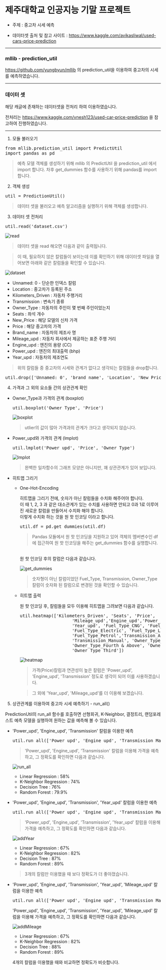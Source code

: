 # 제주대학교 인공지능 기말 프로젝트

- 주제 : 중고차 시세 예측

- 데이터셋 출처 및 참고 사이트 : https://www.kaggle.com/avikasliwal/used-cars-price-prediction

--------

### mllib - prediction_util

https://github.com/yungbyun/mllib 의 prediction_util을 이용하여 중고차의 시세를 예측하였습니다.

--------

### 데이터 셋

해당 캐글에 존재하는 데이터셋을 전처리 하여 이용하였습니다.

전처리는 https://www.kaggle.com/vnesh123/used-car-price-prediction 을 참고하여 진행하였습니다.

-------

1. 모듈 불러오기

 <pre>from mllib.prediction_util import PredictUtil
import pandas as pd</pre>

> 예측 모델 객체를 생성하기 위해 mllib 의 PredictUtil 을 prediction_util 에서 import 합니다.
> 차후 get_dummies 함수를 사용하기 위해 pandas를 import 합니다.

2. 객체 생성

<pre>util = PredictionUtil()</pre>

 > 데이터 셋을 불러오고 예측 알고리즘을 실행하기 위해 객체를 생성합니다.

3. 데이터 셋 전처리

<pre>util.read('dataset.csv')</pre>

 ![read](https://github.com/kohyerim/ai-project/blob/master/read.png)

> 데이터 셋을 read 해오면 다음과 같이 출력됩니다.

>이 때, 필요하지 않은 칼럼들이 보이는데 이를 확인하기 위해 데이터셋 파일을 열어보면 아래와 같은 칼럼들을 확인할 수 있습니다.

![dataset](https://github.com/kohyerim/ai-project/blob/master/dataset_pic.png)

- Unnamed: 0 - 단순한 인덱스 칼럼
- Location : 중고차가 등록된 주소
- Kilometers_Driven : 자동차 주행거리
- Transmission : 변속기 종류
- Owner_Type : 자동차의 주인이 몇 번째 주인이었는지
- Seats : 좌석 개수
- New_Price : 해당 모델의 신차 가격
- Price : 해당 중고차의 가격
- Brand_name : 자동차의 제조사 명
- Mileage_upd : 자동차 회사에서 제공하는 표준 주행 거리
- Engine_upd : 엔진의 용량 (CC)
- Power_upd : 엔진의 최대출력 (bhp)
- Year_upd : 자동차의 제조연도

>위의 칼럼들 중 중고차의 시세와 관계가 없다고 생각되는 칼럼들을 drop합니다.

<pre>util.drop(['Unnamed: 0', 'brand_name', 'Location', 'New_Price'])</pre>

4. 가격과 그 외의 요소들 간의 상관관계 확인

- Owner_Type과 가격의 관계 (boxplot)

  <pre>util.boxplot('Owner_Type', 'Price')</pre>

  ![boxplot](https://github.com/kohyerim/ai-project/blob/master/boxplot.png)

  > utlier의 값이 많아 가격과의 관계가 크다고 생각되지 않습니다.

- Power_upd와 가격의 관계 (lmplot)

  <pre>util.lmplot('Power_upd', 'Price', 'Owner_Type')</pre>

  ![lmplot](https://github.com/kohyerim/ai-project/blob/master/lmplot.png)

  > 완벽한 일차함수의 그래프 모양은 아니지만, 꽤 상관관계가 있어 보입니다.

- 히트맵 그리기

  - One-Hot-Encoding

     히트맵을 그리기 전에, 숫자가 아닌 칼럼들을 수치화 해주어야 합니다.<br>
     이 때 1, 2, 3 과 같은 대소관계가 있는 수치를 사용하면 안되고 0과 1로 이루어진 새로운 칼럼을 만들어서 수치화 해야 합니다.<br>
     이렇게 수치화 하는 것을 원 핫 인코딩 이라고 합니다.
    <pre>util.df = pd.get_dummies(util.df)</pre>

    > Pandas 모듈에서 원 핫 인코딩을 지원하고 있어 객체의 멤버변수인 df에 접근하여 원 핫 인코딩을 해주는 get_dummies 함수를 실행합니다.
    <br>
    원 핫 인코딩 후의 칼럼은 다음과 같습니다.

    ![get_dummies](https://github.com/kohyerim/ai-project/blob/master/get_dummies.png)

    > 숫자형이 아닌 칼럼이었던 Fuel_Type, Transmission, Owner_Type 칼럼이 숫자화 된 칼럼으로 변경된 것을 확인할 수 있습니다.

  - 히트맵 출력

     원 핫 인코딩 후, 칼럼들을 모두 이용해 히트맵을 그려보면 다음과 같습니다.

     <pre>util.heatmap(['Kilometers_Driven', 'Seats', 'Price',
                        'Mileage_upd','Engine_upd','Power_upd',
                        'Year_upd', 'Fuel_Type_CNG', 'Fuel_Type_Diesel',
                        'Fuel_Type_Electric', 'Fuel_Type_LPG',
                        'Fuel_Type_Petrol','Transmission_Automatic',
                        'Transmission_Manual', 'Owner_Type_First',
                        'Owner_Type_Fourth & Above', 'Owner_Type_Second',
                        'Owner_Type_Third'])</pre>

    ![heatmap](https://github.com/kohyerim/ai-project/blob/master/Heatmap.png)

    > 가격(Price)칼럼과 연관성이 높은 칼럼은 'Power_upd', 'Engine_upd', 'Transmission' 정도로 생각이 되어 이를 사용하겠습니다.

    > 그 외에 'Year_upd', 'Mileage_upd'를 더 이용해 보겠습니다.

5. 상관관계를 이용하여 중고차 시세 예측하기 - run_all()

PredictionUtil의 run_all 함수를 호출하면 선형회귀, K-Neighbor, 결정트리, 랜덤포레스트 예측 모델을 실행하여 원하는 값을 예측해 볼 수 있습니다.

- 'Power_upd', 'Engine_upd', 'Transmission' 칼럼을 이용한 예측

  <pre>util.run_all(['Power_upd', 'Engine_upd', 'Transmission_Manual'], 'Price')</pre>

  > 'Power_upd', 'Engine_upd', 'Transmission' 칼럼을 이용해 가격을 예측하고, 그 정확도를 확인하면 다음과 같습니다.

  ![run_all](https://github.com/kohyerim/ai-project/blob/master/run_all.png)

  - Linear Regression : 58%
  - K-Neighbor Regression : 74%
  - Decision Tree : 76%
  - Random Forest : 79.9%

- 'Power_upd', 'Engine_upd', 'Transmission', 'Year_upd' 칼럼을 이용한 예측

  <pre>util.run_all(['Power_upd', 'Engine_upd', 'Transmission_Manual', 'Year_upd'], 'Price')</pre>

  > 'Power_upd', 'Engine_upd', 'Transmission', 'Year_upd' 칼럼을 이용해 가격을 예측하고, 그 정확도를 확인하면 다음과 같습니다.

  ![addYear](https://github.com/kohyerim/ai-project/blob/master/addYear.png)

  - Linear Regression : 67%
  - K-Neighbor Regression : 82%
  - Decision Tree : 87%
  - Random Forest : 89%

  > 3개의 칼럼만 이용했을 때 보다 정확도가 더 좋아졌습니다.

- 'Power_upd', 'Engine_upd', 'Transmission', 'Year_upd', 'Mileage_upd' 칼럼을 이용한 예측

  <pre>util.run_all(['Power_upd', 'Engine_upd', 'Transmission_Manual', 'Year_upd', 'Mileage_upd'], 'Price')</pre>

  'Power_upd', 'Engine_upd', 'Transmission', 'Year_upd', 'Mileage_upd' 칼럼을 이용해 가격을 예측하고, 그 정확도를 확인하면 다음과 같습니다.

  ![addMileage](https://github.com/kohyerim/ai-project/blob/master/addMileage.png)

  - Linear Regression : 67%
  - K-Neighbor Regression : 82%
  - Decision Tree : 88%
  - Random Forest : 89%

  4개의 칼럼을 이용했을 때와 비교하면 정확도가 비슷합니다.
